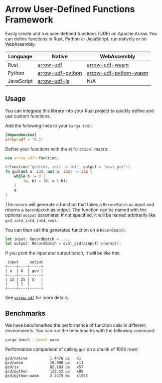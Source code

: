 # Arrow User-Defined Functions Framework

Easily create and run user-defined functions (UDF) on Apache Arrow.
You can define functions in Rust, Python or JavaScript, run natively or on WebAssembly.

| Language   | Native             | WebAssembly             |
| ---------- | ------------------ | ----------------------- |
| Rust       | [arrow-udf]        | [arrow-udf-wasm]        |
| Python     | [arrow-udf-python] | [arrow-udf-python-wasm] |
| JavaScript | [arrow-udf-js]     | N/A                     |

[arrow-udf]: ./arrow-udf
[arrow-udf-python]: ./arrow-udf-python
[arrow-udf-js]: ./arrow-udf-js
[arrow-udf-wasm]: ./arrow-udf-wasm
[arrow-udf-python-wasm]: ./arrow-udf-python-wasm

## Usage

You can integrate this library into your Rust project to quickly define and use custom functions.

Add the following lines to your `Cargo.toml`:

```toml
[dependencies]
arrow-udf = "0.1"
```

Define your functions with the `#[function]` macro:

```rust
use arrow_udf::function;

#[function("gcd(int, int) -> int", output = "eval_gcd")]
fn gcd(mut a: i32, mut b: i32) -> i32 {
    while b != 0 {
        (a, b) = (b, a % b);
    }
    a
}
```

The macro will generate a function that takes a `RecordBatch` as input and returns a `RecordBatch` as output.
The function can be named with the optional `output` parameter.
If not specified, it will be named arbitrarily like `gcd_int4_int4_int4_eval`.

You can then call the generated function on a `RecordBatch`:

```rust
let input: RecordBatch = ...;
let output: RecordBatch = eval_gcd(&input).unwrap();
```

If you print the input and output batch, it will be like this:

```text
 input     output
+----+----+-----+
| a  | b  | gcd |
+----+----+-----+
| 15 | 25 | 5   |
|    | 1  |     |
+----+----+-----+
```

See [`arrow-udf`](./arrow-udf/README.md) for more details.

## Benchmarks

We have benchmarked the performance of function calls in different environments.
You can run the benchmarks with the following command:

```sh
cargo bench --bench wasm
```

Performance comparison of calling `gcd` on a chunk of 1024 rows:

```
gcd/native          1.4476 µs   x1
gcd/wasm            16.006 µs   x11
gcd/js              82.103 µs   x57
gcd/python          122.52 µs   x85
gcd/python-wasm     2.2475 ms   x1553
```
